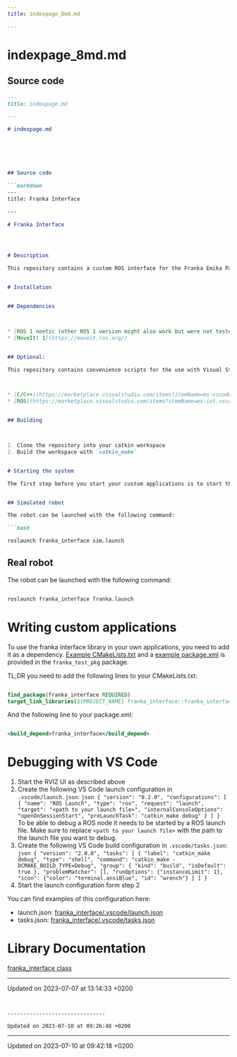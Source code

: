```yaml
---
title: indexpage_8md.md

---
```


# indexpage_8md.md






## Source code

```markdown
---
title: indexpage.md

---

# indexpage.md






## Source code

```markdown
---
title: Franka Interface

---

# Franka Interface




# Description

This repository contains a custom ROS interface for the Franka Emika Panda robot. It is based on the moveit framework, but provides a more convenient interface for the robot and a custom parameterization.


# Installation


## Dependencies



* [ROS 1 noetic (other ROS 1 version might also work but were not tested.)](http://wiki.ros.org)
* [MoveIt! 1](https://moveit.ros.org/)


## Optional:

This repository contains convenience scripts for the use with Visual Studio Code. It is recommended to start the repository from within VS Code. This requires the following extensions:



* [C/C++](https://marketplace.visualstudio.com/items?itemName=ms-vscode.cpptools)
* [ROS](https://marketplace.visualstudio.com/items?itemName=ms-iot.vscode-ros)


## Building



1. Clone the repository into your catkin workspace
2. Build the workspace with `catkin_make`


# Starting the system

The first step before you start your custom applications is to start the RVIZ UI, MoveIt! and optionally the control interface to the real robot.


## Simulated robot

The robot can be launched with the following command:

```bash

roslaunch franka_interface sim.launch
```


## Real robot

The robot can be launched with the following command:

```bash

roslaunch franka_interface franka.launch
```


# Writing custom applications

To use the franka interface library in your own applications, you need to add it as a dependency. [Example CMakeLists.txt](franka_test_pkg/CMakeLists.txt) and a [example package.xml](franka_test_pkg/package.xml) is provided in the `franka_test_pkg` package.

TL;DR you need to add the following lines to your CMakeLists.txt:

```cmake

find_package(franka_interface REQUIRED)
target_link_libraries(${PROJECT_NAME} franka_interface::franka_interface)
```

And the following line to your package.xml:

```xml

<build_depend>franka_interface</build_depend>
```


# Debugging with VS Code



1. Start the RVIZ UI as described above
2. Create the following VS Code launch configuration in `.vscode/launch.json`:
```json { "version": "0.2.0", "configurations": [ { "name": "ROS Launch", "type": "ros", "request": "launch", "target": "<path to your launch file>", "internalConsoleOptions": "openOnSessionStart", "preLaunchTask": "catkin_make debug" } ] } ```
To be able to debug a ROS node it needs to be started by a ROS launch file. Make sure to replace `<path to your launch file>` with the path to the launch file you want to debug.
3. Create the following VS Code build configuration in `.vscode/tasks.json`:
```json { "version": "2.0.0", "tasks": [ { "label": "catkin_make debug", "type": "shell", "command": "catkin_make -DCMAKE_BUILD_TYPE=Debug", "group": { "kind": "build", "isDefault": true }, "problemMatcher": [], "runOptions": {"instanceLimit": 1}, "icon": {"color": "terminal.ansiBlue", "id": "wrench"} } ] } ```
4. Start the launch configuration form step 2

You can find examples of this configuration here:



* launch.json: [franka_interface/.vscode/launch.json](franka_interface/.vscode/launch.json)
* tasks.json: [franka_interface/.vscode/tasks.json](franka_interface/.vscode/tasks.json)


# Library Documentation

[franka_interface class](franka_interface/doc/html/classfranka__interface_1_1FrankaInterface.html)

-------------------------------

Updated on 2023-07-07 at 13:14:33 +0200
```


-------------------------------

Updated on 2023-07-10 at 09:26:48 +0200
```


-------------------------------

Updated on 2023-07-10 at 09:42:18 +0200
